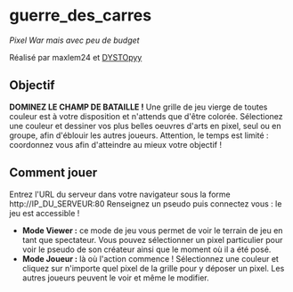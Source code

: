 # guerre_des_carres

*Pixel War mais avec peu de budget*

Réalisé par maxlem24 et [DYSTOpyy](https://github.com/DYSTOpyy)

## Objectif
**DOMINEZ LE CHAMP DE BATAILLE !**
Une grille de jeu vierge de toutes couleur est à votre disposition et n'attends que d'être colorée.
Sélectionez une couleur et dessiner vos plus belles oeuvres d'arts en pixel, seul ou en groupe, afin d'éblouir les autres joueurs.
Attention, le temps est limité : coordonnez vous afin d'atteindre au mieux votre objectif !

 ## Comment jouer
Entrez l'URL du serveur dans votre navigateur sous la forme http://IP_DU_SERVEUR:80 
Renseignez un pseudo puis connectez vous : le jeu est accessible !
- **Mode Viewer :** ce mode de jeu vous permet de voir le terrain de jeu en tant que spectateur. Vous pouvez sélectionner un pixel particulier pour voir le pseudo de son créateur ainsi que le moment où il a été posé.
- **Mode Joueur :** là où l'action commence ! Sélectionnez une couleur et cliquez sur n'importe quel pixel de la grille pour y déposer un pixel. Les autres joueurs peuvent le voir et même le modifier.
